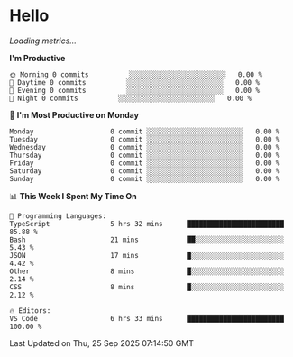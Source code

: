 # Hello

<!-- METRICS:START -->
<p><em>Loading metrics…</em></p>
<!-- METRICS:END -->

<!--START_SECTION:waka-->
**I'm Productive**

```text
🌞 Morning 0 commits          ░░░░░░░░░░░░░░░░░░░░░░░░   0.00 % 
🌆 Daytime 0 commits          ░░░░░░░░░░░░░░░░░░░░░░░░   0.00 % 
🌃 Evening 0 commits          ░░░░░░░░░░░░░░░░░░░░░░░░   0.00 % 
🌙 Night 0 commits          ░░░░░░░░░░░░░░░░░░░░░░░░   0.00 % 
```
📅 **I'm Most Productive on Monday**

```text
Monday                   0 commit ░░░░░░░░░░░░░░░░░░░░░░░░   0.00 % 
Tuesday                  0 commit ░░░░░░░░░░░░░░░░░░░░░░░░   0.00 % 
Wednesday                0 commit ░░░░░░░░░░░░░░░░░░░░░░░░   0.00 % 
Thursday                 0 commit ░░░░░░░░░░░░░░░░░░░░░░░░   0.00 % 
Friday                   0 commit ░░░░░░░░░░░░░░░░░░░░░░░░   0.00 % 
Saturday                 0 commit ░░░░░░░░░░░░░░░░░░░░░░░░   0.00 % 
Sunday                   0 commit ░░░░░░░░░░░░░░░░░░░░░░░░   0.00 % 
```

📊 **This Week I Spent My Time On**

```text
💬 Programming Languages: 
TypeScript               5 hrs 32 mins      ████████████████████████   85.88 % 
Bash                     21 mins            ██░░░░░░░░░░░░░░░░░░░░░░   5.43 % 
JSON                     17 mins            █░░░░░░░░░░░░░░░░░░░░░░░   4.42 % 
Other                    8 mins             █░░░░░░░░░░░░░░░░░░░░░░░   2.14 % 
CSS                      8 mins             █░░░░░░░░░░░░░░░░░░░░░░░   2.12 % 

🔥 Editors: 
VS Code                  6 hrs 33 mins      ████████████████████████   100.00 % 
```

 Last Updated on Thu, 25 Sep 2025 07:14:50 GMT
<!--END_SECTION:waka-->
